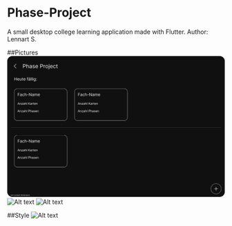 # Phase-Project
A small desktop college learning application made with Flutter.
Author: Lennart S.

##Pictures
![Alt text](images/App_Main.png?raw=false "Title")
![Alt text](images/Fach_Main.png.png?raw=false "Title")
![Alt text](images/Abfrage_Main.png.png?raw=false "Title")

##Style
![Alt text](images/Palette.png.png.png?raw=false "Title")